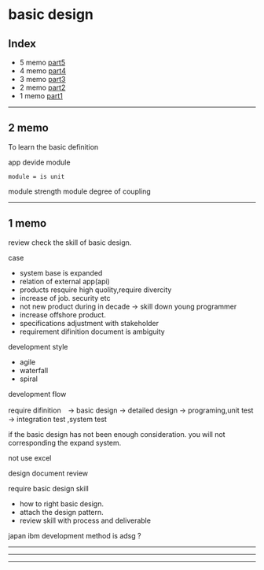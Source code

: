 # basic design

## Index
- 5 memo [part5](http://itpro.nikkeibp.co.jp/article/lecture/20070702/276427/?itp_leaf_backno)
- 4 memo [part4](http://itpro.nikkeibp.co.jp/article/lecture/20070702/276357/?itp_leaf_backno)
- 3 memo [part3](http://itpro.nikkeibp.co.jp/article/lecture/20070702/276411/?itp_leaf_backno)
- 2 memo [part2](http://itpro.nikkeibp.co.jp/article/lecture/20070702/276410/?itp_leaf_backno)
- 1 memo [part1](http://itpro.nikkeibp.co.jp/article/lecture/20070702/276409/?rt=nocnt)



------------------
## 2 memo

To learn the basic definition 


app devide module

	module = is unit

module strength
module degree of coupling


------------------
## 1 memo

review check the skill of basic design.

case
- system base is expanded
- relation of external app(api)
- products resquire high quolity,require divercity
- increase of job. security etc
- not new product during in decade -> skill down young programmer
- increase offshore product. 
- specifications adjustment with stakeholder
- requirement difinition document is ambiguity

development style
- agile
- waterfall
- spiral


development flow

require difinition　-> basic design -> detailed design
 -> programing,unit test -> integration test ,system test

if the basic design has not been enough consideration.
you will not corresponding the expand system.

not use excel

design document review


require basic design skill
- how to right basic design.
- attach the design pattern.
- review skill with process and deliverable

japan ibm development method is adsg
?

------------------

------------------

------------------



